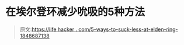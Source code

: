 # 在埃尔登环减少吮吸的5种方法

> 原文:[https://life hacker . com/5-ways-to-suck-less-at-elden-ring-1848687138](https://lifehacker.com/5-ways-to-suck-less-at-elden-ring-1848687138)